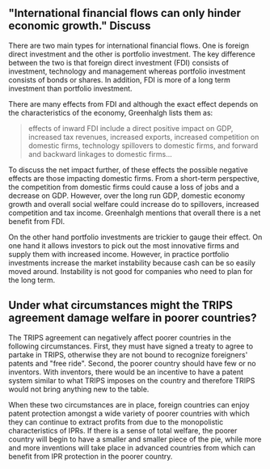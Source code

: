 "International financial flows can only hinder economic growth." Discuss
-----

There are two main types for international financial flows.  One is foreign
direct investment and the other is portfolio investment.  The key difference
between the two is that foreign direct investment (FDI) consists of investment,
technology and management whereas portfolio investment consists of bonds or
shares. In addition, FDI is more of a long term investment than portfolio
investment.  

There are many effects from FDI and although the exact effect depends on the
characteristics of the economy, Greenhalgh lists them as:

> effects of inward FDI include a direct positive impact on GDP, increased tax
> revenues, increased exports, increased competition on domestic firms,
> technology spillovers to domestic firms, and forward and backward linkages to
> domestic firms...

To discuss the net impact further, of these effects the possible negative
effects are those impacting domestic firms. From a short-term perspective, the
competition from domestic firms could cause a loss of jobs and a decrease on
GDP.  However, over the long run GDP, domestic economy growth and overall social
welfare could increase do to spillovers, increased competition and tax income.
Greenhalgh mentions that overall there is a net benefit from FDI.

On the other hand portfolio investments are trickier to gauge their effect.  On
one hand it allows investors to pick out the most innovative firms and supply
them with increased income.  However, in practice portfolio investments increase
the market instability because cash can be so easily moved around.  Instability
is not good for companies who need to plan for the long term.


Under what circumstances might the TRIPS agreement damage welfare in poorer countries?
----------
The TRIPS agreement can negatively affect poorer countries in the following
circumstances.  First, they must have signed a treaty to agree to partake in
TRIPS, otherwise they are not bound to recognize foreigners' patents and "free
ride".  Second, the poorer country should have few or no inventors.  With
inventors, there would be an incentive to have a patent system similar to what
TRIPS imposes on the country and therefore TRIPS would not bring anything new to
the table. 

When these two circumstances are in place, foreign countries can enjoy patent
protection amongst a wide variety of poorer countries with which they can
continue to extract profits from due to the monopolistic characteristics of
IPRs.  If there is a sense of total welfare, the poorer country will begin to
have a smaller and smaller piece of the pie, while more and more inventions will
take place in advanced countries from which can benefit from IPR protection in
the poorer country.

